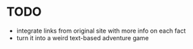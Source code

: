 TODO
====

* integrate links from original site with more info on each fact
* turn it into a weird text-based adventure game